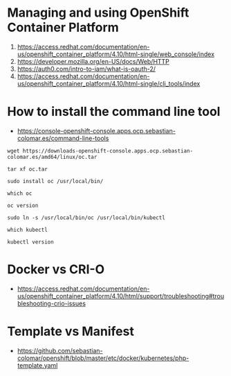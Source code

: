 # Managing and using OpenShift Container Platform
1. https://access.redhat.com/documentation/en-us/openshift_container_platform/4.10/html-single/web_console/index
2. https://developer.mozilla.org/en-US/docs/Web/HTTP
3. https://auth0.com/intro-to-iam/what-is-oauth-2/
4. https://access.redhat.com/documentation/en-us/openshift_container_platform/4.10/html-single/cli_tools/index

# How to install the command line tool
* https://console-openshift-console.apps.ocp.sebastian-colomar.es/command-line-tools
```
wget https://downloads-openshift-console.apps.ocp.sebastian-colomar.es/amd64/linux/oc.tar

tar xf oc.tar

sudo install oc /usr/local/bin/

which oc

oc version

sudo ln -s /usr/local/bin/oc /usr/local/bin/kubectl

which kubectl

kubectl version
```
# Docker vs CRI-O
* https://access.redhat.com/documentation/en-us/openshift_container_platform/4.10/html/support/troubleshooting#troubleshooting-crio-issues
# Template vs Manifest
* https://github.com/sebastian-colomar/openshift/blob/master/etc/docker/kubernetes/php-template.yaml
